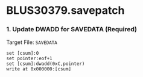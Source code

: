 # BLUS30379.savepatch

### 1. Update DWADD for SAVEDATA (Required)

Target File: `SAVEDATA`

```
set [csum]:0
set pointer:eof+1
set [csum]:dwadd(0xC,pointer)
write at 0x000000:[csum]
```


